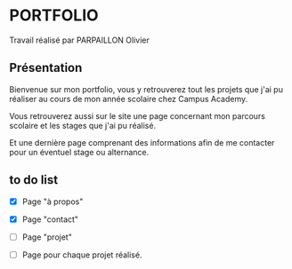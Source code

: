 # PORTFOLIO

Travail réalisé par PARPAILLON Olivier

## Présentation

Bienvenue sur mon portfolio, vous y retrouverez tout les projets que j'ai pu réaliser au cours de mon année scolaire chez Campus Academy.

Vous retrouverez aussi sur le site une page concernant mon parcours scolaire et les stages que j'ai pu réalisé.

Et une dernière page comprenant des informations afin de me contacter pour un éventuel stage ou alternance.

## to do list

- [x] Page "à propos"
- [x] Page "contact"
- [ ] Page "projet"
- [ ] Page pour chaque projet réalisé.


